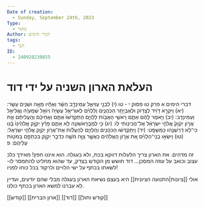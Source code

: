 ```yaml
---
Date of creation:
  - Sunday, September 24th, 2023
Type:
  - מקור
Author: דברי הימים
tags:
  - תנך
ID:
  - 240920230855
---
```

# העלאת הארון השניה על ידי דוד



דברי הימים א פרק טו פסוק י - טו
(י) לִבְנֵ֖י עֻזִּיאֵ֑ל עַמִּינָדָ֣ב הַשָּׂ֔ר וְאֶחָ֕יו מֵאָ֖ה וּשְׁנֵ֥ים עָשָֽׂר:
(יא) וַיִּקְרָ֣א דָוִ֔יד לְצָד֥וֹק וּלְאֶבְיָתָ֖ר הַכֹּֽהֲנִ֑ים וְלַלְוִיִּ֗ם לְאוּֽרִיאֵ֤ל עֲשָׂיָה֙ וְיוֹאֵ֣ל שְׁמַֽעְיָ֔ה וֶאֱלִיאֵ֖ל וְעַמִּינָדָֽב:
(יב) וַיֹּ֣אמֶר לָהֶ֔ם אַתֶּ֛ם רָאשֵׁ֥י הָאָב֖וֹת לַלְוִיִּ֑ם הִֽתְקַדְּשׁוּ֙ אַתֶּ֣ם וַאֲחֵיכֶ֔ם וְהַֽעֲלִיתֶ֗ם אֵ֣ת אֲר֤וֹן יְקֹוָק֙ אֱלֹהֵ֣י יִשְׂרָאֵ֔ל אֶל־הֲכִינ֖וֹתִי לֽוֹ:
(יג) כִּ֛י לְמַבָּרִ֥אשׁוֹנָ֖ה לֹ֣א אַתֶּ֑ם פָּרַ֨ץ יְקֹוָ֤ק אֱלֹהֵ֙ינוּ֙ בָּ֔נוּ כִּי־לֹ֥א דְרַשְׁנֻ֖הוּ כַּמִּשְׁפָּֽט:
(יד) וַיִּֽתְקַדְּשׁ֔וּ הַכֹּהֲנִ֖ים וְהַלְוִיִּ֑ם לְהַעֲל֕וֹת אֶת־אֲר֥וֹן יְקֹוָ֖ק אֱלֹהֵ֥י יִשְׂרָאֵֽל:
(טו) וַיִּשְׂא֣וּ בְנֵֽי־הַלְוִיִּ֗ם אֵ֚ת אֲר֣וֹן הָֽאֱלֹהִ֔ים כַּאֲשֶׁ֛ר צִוָּ֥ה מֹשֶׁ֖ה כִּדְבַ֣ר יְקֹוָ֑ק בִּכְתֵפָ֥ם בַּמֹּט֖וֹת עֲלֵיהֶֽם: פ 


זה מדהים. את הארון צריך הלעלות דווקא בכת, ולא בעגלה. הוא איננו חפץ!
מאידך כלכ עצוב וכואב על עוזה המסכן...
דוד חושש מן הקודש בצדק, עד שהוא מחליט להתמסר לו- לשאתו בכתף על ישי הלויים ולרקוד בכל כוחו לפניו!


אולי [[ציונות|התנועה הציונית]] היא בעצם נשיאת הארון בעגלה מבלי שהם יודעים, ועדיין לא עברנו למשא הארון בכתף כולנו.

[[קודש]]
[[ארון הברית]]
[[דוד]]
[[קודש וחול]]
